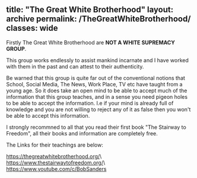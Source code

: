 title:  "The Great White Brotherhood"
layout: archive
permalink: /TheGreatWhiteBrotherhood/
classes: wide
---

Firstly The Great White Brotherhood are **NOT A WHITE SUPREMACY GROUP**.

This group works endlessly to assist mankind incarnate and I have worked with them in the past and can attest to their authenticity.

Be warned that this group is quite far out of the conventional notions that School, Social Media, The News, Work Place, TV etc have taught from a young age. So  it does take an open mind to be able to accept much of the information that this group teaches, and in a sense you need pigeon holes to be able to accept the information. I.e if your mind is already full of knowledge and you are not willing to reject any of it as false then you won't be able to accept this information.

I strongly recommned to all that you read their first book "The Stairway to Freedom", all their books and information are completely free.

The Links for their teachings are below: 

<https://thegreatwhitebrotherhood.org/>\\
<https://www.thestairwaytofreedom.org/>\\
<https://www.youtube.com/c/BobSanders>
